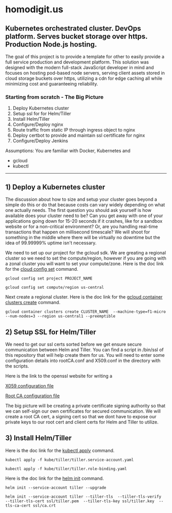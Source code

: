 # homodigit.us

## Kubernetes orchestrated cluster. DevOps platform. Serves bucket storage over https. Production Node.js hosting.

The goal of this project is to provide a template for other to easily provide a full service production and development platform. This solution was designed with the modern full-stack JavaScript developer in mind and focuses on hosting pod-based node servers, serving client assets stored in cloud storage buckets over https, utilizing a cdn for edge caching all while minimizing cost and guaranteeing reliability.

### Starting from scratch - The Big Picture
1) Deploy Kubernetes cluster
2) Setup ssl for for Helm/Tiller
3) Install Helm/Tiller
4) Configure/Deploy nginx
5) Route traffic from static IP through ingress object to nginx
6) Deploy certbot to provide and maintain ssl certificate for nginx
7) Configure/Deploy Jenkins

Assumptions: You are familiar with Docker, Kubernetes and
- gcloud
- kubectl
  
---

## 1) Deploy a Kubernetes cluster
The discussion about how to size and setup your cluster goes beyond a simple do this or do that because costs can vary widely depending on what one actually needs.  The first question you should ask yourself is how available does your cluster need to be?  Can you get away with one of your applications going down for 15-20 seconds if it crashes, like for a sandbox website or for a non-critical environment?  Or, are you handling real-time transactions that happen on millisecond timescale?  We will shoot for something in the middle where there will be virtually no downtime but the idea of 99.99999% uptime isn't necessary.

We need to set up our project for the gcloud sdk.  We are greating a regional cluster so we need to set the compute/region, however if you are going with a zonal cluster you will want to set your compute/zone.  Here is the doc link for the [cloud config set](https://cloud.google.com/sdk/gcloud/reference/container/clusters/create) command.

`gcloud config set project PROJECT_NAME`

`gcloud config set compute/region us-central`


Next create a regional cluster.  Here is the doc link for the [gcloud container clusters create](https://cloud.google.com/sdk/gcloud/reference/container/clusters/create) command.

`gcloud container clusters create CLUSTER_NAME 
--machine-type=f1-micro
--num-nodes=3
--region us-central1
--preemptible`


## 2) Setup SSL for Helm/Tiller

We need to get our ssl certs sorted before we get ensure secure communication between Helm and Tiller.  You can find a script in /bin/ssl of this repository that will help create them for us.  You will need to enter some configuration details into rootCA.conf and X509.conf in the directory with the scripts.

Here is the link to the openssl website for writing a 

[X059 configuration file](https://docs.genesys.com/Documentation/PSDK/9.0.x/Developer/TLSOpenSSLConfigurationFile)

[Root CA configuration file](https://jamielinux.com/docs/openssl-certificate-authority/appendix/root-configuration-file.html)

The big picture will be creating a private certificate signing authority so that we can self-sign our own certificates for secured communication.  We will create a root CA cert, a signing cert so that we dont have to expose our private keys to our root cert and client certs for Helm and Tiller to utilize.

## 3) Install Helm/Tiller

Here is the doc link for the [kubectl apply](https://kubernetes.io/docs/reference/generated/kubectl/kubectl-commands#apply) command.

`kubectl apply -f kube/tiller/tiller.service-account.yaml`

`kubectl apply -f kube/tiller/tiller.role-binding.yaml`

Here is the doc link for the [helm init](https://helm.sh/docs/helm/#helm-init) command.

`helm init --service-account tiller --upgrade`

`helm init
--service-account tiller
--tiller-tls 
--tiller-tls-verify 
--tiller-tls-cert ssl/tiller.pem 
--tiller-tls-key ssl/tiller.key 
--tls-ca-cert ssl/ca.crt`
